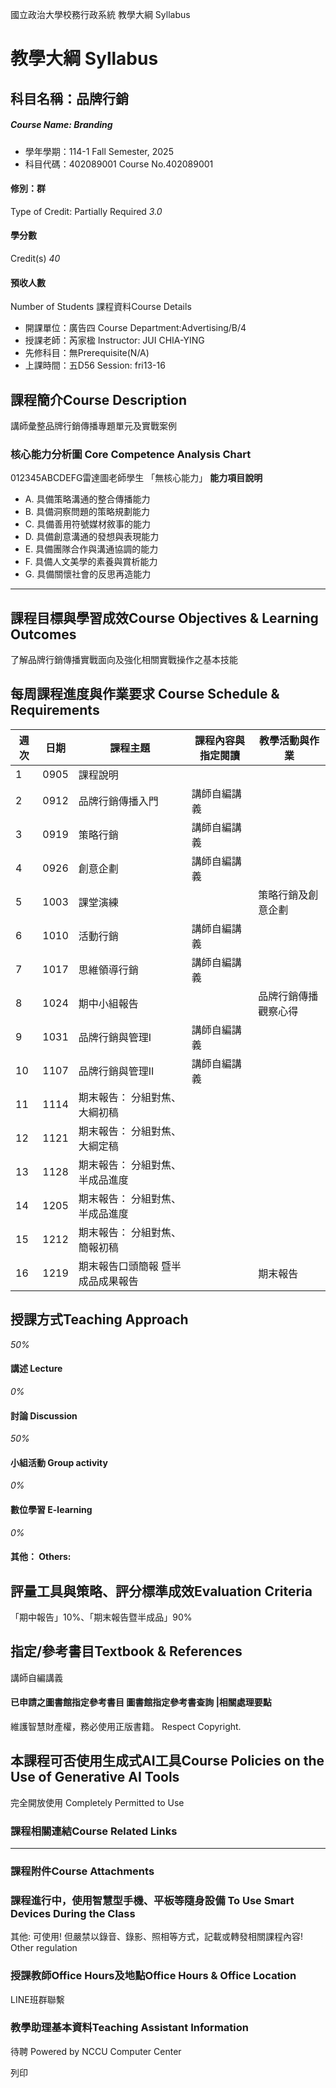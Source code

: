 國立政治大學校務行政系統 教學大綱 Syllabus
# 教學大綱 Syllabus
##  科目名稱：品牌行銷
#####  Course Name: Branding
  * 學年學期：114-1 Fall Semester, 2025 
  * 科目代碼：402089001 Course No.402089001


#### 修別：群
Type of Credit: Partially Required 
_3.0_
#### 學分數
Credit(s)
_40_
#### 預收人數
Number of Students
課程資料Course Details
  * 開課單位：廣告四 Course Department:Advertising/B/4 
  * 授課老師：芮家楹 Instructor: JUI CHIA-YING 
  * 先修科目：無Prerequisite(N/A)
  * 上課時間：五D56 Session: fri13-16


##  課程簡介Course Description
講師彙整品牌行銷傳播專題單元及實戰案例
###  核心能力分析圖 Core Competence Analysis Chart
012345ABCDEFG雷達圖老師學生
「無核心能力」 
**能力項目說明**
  * A. 具備策略溝通的整合傳播能力
  * B. 具備洞察問題的策略規劃能力
  * C. 具備善用符號媒材敘事的能力
  * D. 具備創意溝通的發想與表現能力
  * E. 具備團隊合作與溝通協調的能力
  * F. 具備人文美學的素養與賞析能力
  * G. 具備關懷社會的反思再造能力


* * *
##  課程目標與學習成效Course Objectives & Learning Outcomes 
了解品牌行銷傳播實戰面向及強化相關實戰操作之基本技能
##  每周課程進度與作業要求 Course Schedule & Requirements
**週次** |  **日期** |  **課程主題** |  **課程內容與指定閱讀** |  **教學活動與作業**  
---|---|---|---|---  
1 |  0905 |  課程說明 |  |   
2 |  0912 |  品牌行銷傳播入門 |  講師自編講義 |   
3 |  0919 |  策略行銷 |  講師自編講義 |   
4 |  0926 |  創意企劃 |  講師自編講義 |   
5 |  1003 |  課堂演練 |  |  策略行銷及創意企劃  
6 |  1010 |  活動行銷 |  講師自編講義 |   
7 |  1017 |  思維領導行銷 |  講師自編講義 |   
8 |  1024 |  期中小組報告 |  |  品牌行銷傳播觀察心得  
9 |  1031 |  品牌行銷與管理I  |  講師自編講義 |   
10 |  1107 |  品牌行銷與管理II |  講師自編講義 |   
11 |  1114 |  期末報告： 分組對焦、大綱初稿 |  |   
12 |  1121 |  期末報告： 分組對焦、大綱定稿 |  |   
13 |  1128 |  期末報告： 分組對焦、半成品進度 |  |   
14 |  1205 |  期末報告： 分組對焦、半成品進度 |  |   
15 |  1212 |  期末報告： 分組對焦、簡報初稿 |  |   
16 |  1219 |  期末報告口頭簡報 暨半成品成果報告 |  |  期末報告  
##  授課方式Teaching Approach
_50%_
####  講述 Lecture
_0%_
####  討論 Discussion
_50%_
####  小組活動 Group activity
_0%_
####  數位學習 E-learning
_0%_
####  其他： Others:
##  評量工具與策略、評分標準成效Evaluation Criteria
「期中報告」10%、「期末報告暨半成品」90%
##  指定/參考書目Textbook & References
講師自編講義
####  已申請之圖書館指定參考書目  圖書館指定參考書查詢 |相關處理要點
維護智慧財產權，務必使用正版書籍。 Respect Copyright.
##  本課程可否使用生成式AI工具Course Policies on the Use of Generative AI Tools
完全開放使用 Completely Permitted to Use
###  課程相關連結Course Related Links
* * *
###  課程附件Course Attachments
###  課程進行中，使用智慧型手機、平板等隨身設備 To Use Smart Devices During the Class
其他: 可使用! 但嚴禁以錄音、錄影、照相等方式，記載或轉發相關課程內容!  Other regulation
###  授課教師Office Hours及地點Office Hours & Office Location
LINE班群聯繫
###  教學助理基本資料Teaching Assistant Information
待聘
Powered by NCCU Computer Center
  
列印
